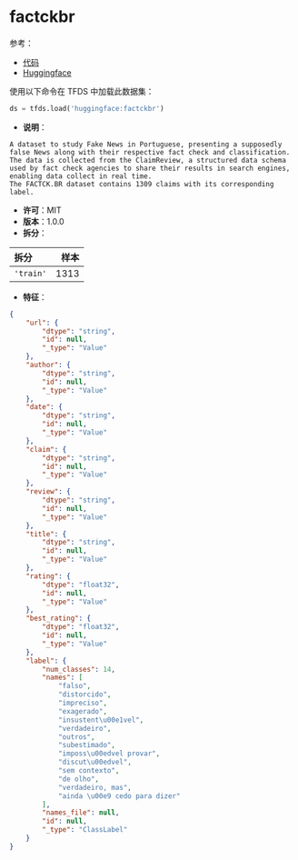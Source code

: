 # factckbr

参考：

- [代码](https://github.com/huggingface/datasets/blob/master/datasets/factckbr)
- [Huggingface](https://huggingface.co/datasets/factckbr)

使用以下命令在 TFDS 中加载此数据集：

```python
ds = tfds.load('huggingface:factckbr')
```

- **说明**：

```
A dataset to study Fake News in Portuguese, presenting a supposedly false News along with their respective fact check and classification.
The data is collected from the ClaimReview, a structured data schema used by fact check agencies to share their results in search engines, enabling data collect in real time.
The FACTCK.BR dataset contains 1309 claims with its corresponding label.
```

- **许可**：MIT
- **版本**：1.0.0
- **拆分**：

拆分 | 样本
:-- | --:
`'train'` | 1313

- **特征**：

```json
{
    "url": {
        "dtype": "string",
        "id": null,
        "_type": "Value"
    },
    "author": {
        "dtype": "string",
        "id": null,
        "_type": "Value"
    },
    "date": {
        "dtype": "string",
        "id": null,
        "_type": "Value"
    },
    "claim": {
        "dtype": "string",
        "id": null,
        "_type": "Value"
    },
    "review": {
        "dtype": "string",
        "id": null,
        "_type": "Value"
    },
    "title": {
        "dtype": "string",
        "id": null,
        "_type": "Value"
    },
    "rating": {
        "dtype": "float32",
        "id": null,
        "_type": "Value"
    },
    "best_rating": {
        "dtype": "float32",
        "id": null,
        "_type": "Value"
    },
    "label": {
        "num_classes": 14,
        "names": [
            "falso",
            "distorcido",
            "impreciso",
            "exagerado",
            "insustent\u00e1vel",
            "verdadeiro",
            "outros",
            "subestimado",
            "imposs\u00edvel provar",
            "discut\u00edvel",
            "sem contexto",
            "de olho",
            "verdadeiro, mas",
            "ainda \u00e9 cedo para dizer"
        ],
        "names_file": null,
        "id": null,
        "_type": "ClassLabel"
    }
}
```
